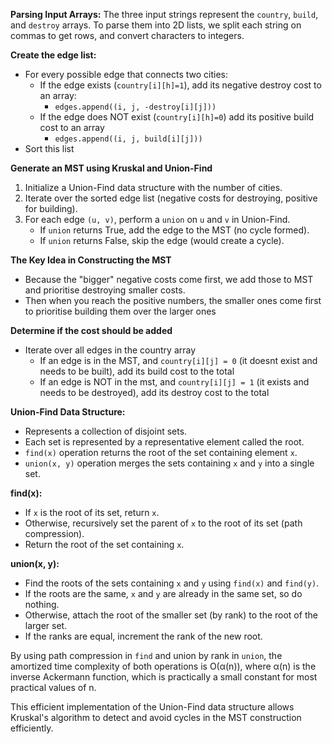 **Parsing Input Arrays:** The three input strings represent the `country`, `build`, and `destroy` arrays. To parse them into 2D lists, we split each string on commas to get rows, and convert characters to integers.

**Create the edge list:**
- For every possible edge that connects two cities:
	- If the edge exists (`country[i][h]=1`), add its negative destroy cost to an array: 
		- `edges.append((i, j, -destroy[i][j]))`
	- If the edge does NOT exist (`country[i][h]=0`) add its positive build cost to an array
		- `edges.append((i, j, build[i][j]))`
- Sort this list

**Generate an MST using Kruskal and Union-Find**
1. Initialize a Union-Find data structure with the number of cities.
2. Iterate over the sorted edge list (negative costs for destroying, positive for building).
3. For each edge `(u, v)`, perform a `union` on `u` and `v` in Union-Find.
	- If `union` returns True, add the edge to the MST (no cycle formed).
	- If `union` returns False, skip the edge (would create a cycle).

**The Key Idea in Constructing the MST**
- Because the "bigger" negative costs come first, we add those to MST and prioritise destroying smaller costs. 
- Then when you reach the positive numbers, the smaller ones come first to prioritise building them over the larger ones

**Determine if the cost should be added**
- Iterate over all edges in the country array
	- If an edge is in the MST, and `country[i][j] = 0` (it doesnt exist and needs to be built), add its build cost to the total
	- If an edge is NOT in the mst, and `country[i][j] = 1` (it exists and needs to be destroyed), add its destroy cost to the total




**Union-Find Data Structure:**

- Represents a collection of disjoint sets.
- Each set is represented by a representative element called the root.
- `find(x)` operation returns the root of the set containing element `x`.
- `union(x, y)` operation merges the sets containing `x` and `y` into a single set.

**find(x):**
- If `x` is the root of its set, return `x`.
- Otherwise, recursively set the parent of `x` to the root of its set (path compression).
- Return the root of the set containing `x`.

**union(x, y):**
- Find the roots of the sets containing `x` and `y` using `find(x)` and `find(y)`.
- If the roots are the same, `x` and `y` are already in the same set, so do nothing.
- Otherwise, attach the root of the smaller set (by rank) to the root of the larger set.
- If the ranks are equal, increment the rank of the new root.

By using path compression in `find` and union by rank in `union`, the amortized time complexity of both operations is O(α(n)), where α(n) is the inverse Ackermann function, which is practically a small constant for most practical values of n.

This efficient implementation of the Union-Find data structure allows Kruskal's algorithm to detect and avoid cycles in the MST construction efficiently.